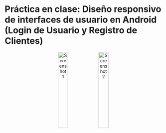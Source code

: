 <h1>Práctica en clase: Diseño responsivo de interfaces de usuario en Android (Login de Usuario y Registro de Clientes)</h1>

<p align="center">
    <!-- Primera imagen al 50% -->
    <img src="https://github.com/user-attachments/assets/15bcb20c-cc46-4ead-9a55-11b44cabd8cd" alt="Screenshot 1" width="25%">
    <img src="https://github.com/user-attachments/assets/7ce65960-065a-4668-9c8b-49edf91c3a60" alt="Screenshot 2" width="25%">
    
</p>
